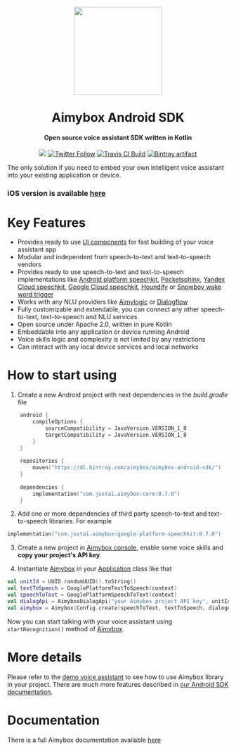 <h1 align="center">
    <br>
    <a href="https://aimybox.com"><img src="https://app.aimybox.com/assets/images/aimybox.png"
                                                                    height="200"></a>
    <br><br>
    Aimybox Android SDK
</h1>

<h4 align="center">Open source voice assistant SDK written in Kotlin</h4>

<p align="center">
    <a href="https://gitter.im/aimybox/community"><img src="https://badges.gitter.im/amitmerchant1990/electron-markdownify.svg"></a>
    <a href="https://twitter.com/intent/follow?screen_name=aimybox"><img alt="Twitter Follow" src="https://img.shields.io/twitter/follow/aimybox.svg?label=Follow%20on%20Twitter&style=popout"></a>
    <a href="https://travis-ci.org/just-ai/aimybox-android-sdk/"><img alt="Travis CI Build" src="https://travis-ci.org/just-ai/aimybox-android-sdk.svg?branch=master"></a>
    <a href="https://bintray.com/aimybox/aimybox-android-sdk/"><img alt="Bintray artifact" src="https://api.bintray.com/packages/aimybox/aimybox-android-sdk/core/images/download.svg"></a>
</p>

The only solution if you need to embed your own intelligent voice assistant into your existing application or device.

### iOS version is available [here](https://github.com/just-ai/aimybox-ios-sdk)

# Key Features

* Provides ready to use [UI components](https://github.com/just-ai/aimybox-android-assistant) for fast building of your voice assistant app
* Modular and independent from speech-to-text and text-to-speech vendors
* Provides ready to use speech-to-text and text-to-speech implementations like [Android platform speechkit](https://github.com/just-ai/aimybox-android-sdk/tree/master/google-platform-speechkit), [Pocketsphinx](https://github.com/just-ai/aimybox-android-sdk/tree/master/pocketsphinx-speechkit), [Yandex Cloud speechkit](https://github.com/just-ai/aimybox-android-sdk/tree/master/yandex-speechkit), [Google Cloud speechkit](https://github.com/just-ai/aimybox-android-sdk/tree/master/google-cloud-speechkit), [Houndify](https://github.com/just-ai/aimybox-android-sdk/tree/master/houndify-speechkit) or [Snowboy wake word trigger](https://github.com/just-ai/aimybox-android-sdk/tree/master/snowboy-speechkit)
* Works with any NLU providers like [Aimylogic](https://help.aimybox.com/en/article/aimylogic-webhook-5quhb1/) or [Dialogflow](https://help.aimybox.com/en/article/dialogflow-agent-cqdvjn/)
* Fully customizable and extendable, you can connect any other speech-to-text, text-to-speech and NLU services
* Open source under Apache 2.0, written in pure Kotlin
* Embeddable into any application or device running Android
* Voice skills logic and complexity is not limited by any restrictions
* Can interact with any local device services and local networks

# How to start using

1. Create a new Android project with next dependencies in the _build.gradle_ file

```kotlin
    android {
        compileOptions {
            sourceCompatibility = JavaVersion.VERSION_1_8
            targetCompatibility = JavaVersion.VERSION_1_8
        }
    }
    
    repositories {
        maven("https://dl.bintray.com/aimybox/aimybox-android-sdk/")
    }
    
    dependencies {
        implementation("com.justai.aimybox:core:0.7.0")
    }
```

2. Add one or more dependencies of third party speech-to-text and text-to-speech libraries. For example

```kotlin
implementation("com.justai.aimybox:google-platform-speechkit:0.7.0")
```

3. Create a new project in [Aimybox console](https://app.aimybox.com), enable some voice skills and **copy your project's API key**.

4. Instantiate [Aimybox](https://github.com/just-ai/aimybox-android-sdk/blob/master/core/src/main/java/com/justai/aimybox/Aimybox.kt) in your [Application](https://github.com/just-ai/aimybox-android-assistant/blob/master/app/src/main/java/com/justai/aimybox/assistant/AimyboxApplication.kt) class like that

```kotlin
val unitId = UUID.randomUUID().toString()
val textToSpeech = GooglePlatformTextToSpeech(context)
val speechToText = GooglePlatformSpeechToText(context)
val dialogApi = AimyboxDialogApi("your Aimybox project API key", unitId)
val aimybox = Aimybox(Config.create(speechToText, textToSpeech, dialogApi))
```

Now you can start talking with your voice assistant using `startRecognition()` method of [Aimybox](https://github.com/just-ai/aimybox-android-sdk/blob/master/core/src/main/java/com/justai/aimybox/Aimybox.kt).

# More details

Please refer to the [demo voice assistant](https://github.com/aimybox/aimybox-android-assistant) to see how to use Aimybox library in your project. There are much more features described in [our Android SDK documentation](https://help.aimybox.com/en/article/android-sdk-overview-1ih4xn7/).

# Documentation

There is a full Aimybox documentation available [here](https://help.aimybox.com)
